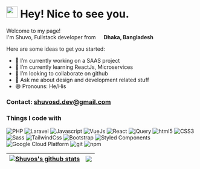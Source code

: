<h1><img src="https://emojis.slackmojis.com/emojis/images/1531849430/4246/blob-sunglasses.gif?1531849430" width="30"/> Hey! Nice to see you.</h1>


<p>Welcome to my page! </br> I'm Shuvo, Fullstack developer from <img src="https://image0.flaticon.com/icons/svg/197/197509.svg" width="13"/> <b>Dhaka, Bangladesh</b>

Here are some ideas to get you started:

- 🔭 I’m currently working on a SAAS project
- 🌱 I’m currently learning ReactJs, Microservices
- 👯 I’m looking to collaborate on github
- 💬 Ask me about design and development related stuff
- 😄 Pronouns: He/His

<h3>Contact: <a href="mailto:shuvosd.dev@gmail.com">shuvosd.dev@gmail.com</a></h3>

<h3>Things I code with</h3>
<p>
  <img alt="PHP" src="https://img.shields.io/badge/-PHP-777BB3?style=flat-square&logo=php&logoColor=white" />
  <img alt="Laravel" src="https://img.shields.io/badge/-Laravel-F7F7F7?style=flat-square&logo=laravel&logoColor=F72010" />
  <img alt="Javascript" src="https://img.shields.io/badge/-Javascript-EFD81D?style=flat-square&logo=javascript&logoColor=000" />
  <img alt="VueJs" src="https://img.shields.io/badge/-Vue-4fc08d?style=flat&logo=Vue.js&logoColor=fff" />
  <img alt="React" src="https://img.shields.io/badge/-React-45b8d8?style=flat-square&logo=react&logoColor=white" />
  <img alt="jQuery" src="https://img.shields.io/badge/-jQuery-0766A8?style=flat-square&logo=jQuery&logoColor=fff" />
  <img alt="html5" src="https://img.shields.io/badge/-HTML5-E34F26?style=flat-square&logo=html5&logoColor=white" />
  <img alt="CSS3" src="https://img.shields.io/badge/-CSS3-3595CF?style=flat-square&logo=CSS3&logoColor=white" />
  <img alt="Sass" src="https://img.shields.io/badge/-Sass-CC6699?style=flat-square&logo=sass&logoColor=white" />
  <img alt="TailwindCss" src="https://img.shields.io/badge/-TailwindCSS-06B6D4?style=flat-square&logo=tailwindcss&logoColor=fff" />
  <img alt="Bootstrap" src="https://img.shields.io/badge/-Bootstrap-8411F6?style=flat-square&logo=bootstrap&logoColor=fff" />
  <img alt="Styled Components" src="https://img.shields.io/badge/-Styled_Components-db7092?style=flat-square&logo=styled-components&logoColor=white" />
  <img alt="Google Cloud Platform" src="https://img.shields.io/badge/-Google_Cloud_Platform-1a73e8?style=flat-square&logo=google-cloud&logoColor=white" />
  <img alt="git" src="https://img.shields.io/badge/-Git-F05032?style=flat-square&logo=git&logoColor=white" />
  <img alt="npm" src="https://img.shields.io/badge/-NPM-CB3837?style=flat-square&logo=npm&logoColor=white" />
</p>

 <a href="https://github.com/shuvo-sutradhar/github-readme-stats"><img align="center" src="https://github-readme-stats.vercel.app/api?username=shuvo-sutradhar&show_icons=true&include_all_commits=true&theme=buefy&hide_border=true" alt="Shuvos's github stats" /></a> | <a href="https://github.com/shuvo-sutradhar/github-readme-stats"><img align="center" src="https://github-readme-stats.vercel.app/api/top-langs/?username=shuvo-sutradhar&layout=compact&theme=buefy&hide_border=true" /></a> |
| ------------- | ------------- |
